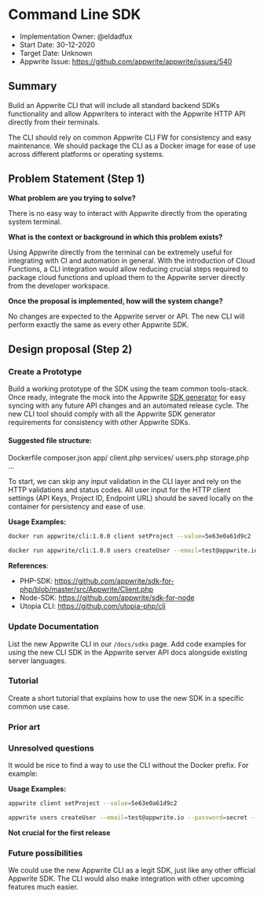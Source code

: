 # Command Line SDK <!-- What do you want to call your `awesome_feature`? -->

- Implementation Owner: @eldadfux
- Start Date: 30-12-2020
- Target Date: Unknown
- Appwrite Issue:
  https://github.com/appwrite/appwrite/issues/540

## Summary

[summary]: #summary

<!-- Brief explanation of the proposed contribution. Write your answer below. -->

Build an Appwrite CLI that will include all standard backend SDKs functionality and allow Appwriters to interact with the Appwrite HTTP API directly from their terminals.

The CLI should rely on common Appwrite CLI FW for consistency and easy maintenance. We should package the CLI as a Docker image for ease of use across different platforms or operating systems.

## Problem Statement (Step 1)

[problem-statement]: #problem-statement

**What problem are you trying to solve?**

<!-- Write your answer below. -->

There is no easy way to interact with Appwrite directly from the operating system terminal.

**What is the context or background in which this problem exists?**

<!-- Write your answer below. -->

Using Appwrite directly from the terminal can be extremely useful for integrating with CI and automation in general. With the introduction of Cloud Functions, a CLI integration would allow reducing crucial steps required to package cloud functions and upload them to the Appwrite server directly from the developer workspace.

**Once the proposal is implemented, how will the system change?**

<!-- Write your answer below. -->

No changes are expected to the Appwrite server or API. The new CLI will perform exactly the same as every other Appwrite SDK.

<!-- Please avoid discussing your proposed solution. -->

## Design proposal (Step 2)

[design-proposal]: #design-proposal

### Create a Prototype

Build a working prototype of the SDK using the team common tools-stack. Once ready, integrate the mock into the Appwrite [SDK generator](https://github.com/appwrite/sdk-generator) for easy syncing with any future API changes and an automated release cycle. The new CLI tool should comply with all the Appwrite SDK generator requirements for consistency with other Appwrite SDKs.

#### Suggested file structure:

Dockerfile
composer.json
app/
  client.php
  services/
    users.php
    storage.php
    ...

To start, we can skip any input validation in the CLI layer and rely on the HTTP validations and status codes. All user input for the HTTP client settings (API Keys, Project ID, Endpoint URL) should be saved locally on the container for persistency and ease of use.

**Usage Examples:**
```bash
docker run appwrite/cli:1.0.0 client setProject --value=5e63e0a61d9c2
```

```bash
docker run appwrite/cli:1.0.0 users createUser --email=test@appwrite.io --password=secret --name=Demo User
```

**References**:
- PHP-SDK: https://github.com/appwrite/sdk-for-php/blob/master/src/Appwrite/Client.php
- Node-SDK: https://github.com/appwrite/sdk-for-node
- Utopia CLI: https://github.com/utopia-php/cli

### Update Documentation

List the new Appwrite CLI in our `/docs/sdks` page. Add code examples for using the new CLI SDK in the Appwrite server API docs alongside existing server languages. 

### Tutorial

Create a short tutorial that explains how to use the new SDK in a specific common use case.

<!--
This is the technical portion of the RFC. Explain the design in sufficient detail, keeping in mind the following:

- Its interaction with other parts of the system is clear
- It is reasonably clear how the contribution would be implemented
- Dependencies on libraries, tools, projects, or work that isn't yet complete
- New API routes that need to be created or modifications to the existing routes (if needed)
- Any breaking changes and ways in which we can ensure backward compatibility.
- Use Cases
- Goals
- Deliverables
- Changes to documentation
- Ways to scale the solution

Ensure that you include examples, code-snippets, etc. to allow the community to understand the proposed solution. **It would be best if the examples use naming conventions that you intend to use during the actual implementation so that changes can be suggested early on during the development.**

Write your answer below.

-->

### Prior art

[prior-art]: #prior-art

<!--

Discuss prior art, both the good and the bad, in relation to this proposal. A
few examples of what this can include are:

- Does this functionality exist in other software, and what experience has their
  community had?
- For other teams: What lessons can we learn from what other communities have
  done here?
- Papers: Are there any published papers or great posts that discuss this? If
  you have some relevant papers to refer to, this can serve as a more detailed
  theoretical background.

This section is intended to encourage you as an author to think about the
lessons from other software, provide readers of your RFC with a fuller picture.
If there is no prior art, that is fine - your ideas are interesting to us
whether they are brand new or if it is an adaptation from other software.

Write your answer below.
-->

### Unresolved questions

[unresolved-questions]: #unresolved-questions

<!-- What parts of the design do you expect to resolve through the RFC process before this gets merged? -->

<!-- Write your answer below. -->

It would be nice to find a way to use the CLI without the Docker prefix. For example: 

**Usage Examples:**
```bash
appwrite client setProject --value=5e63e0a61d9c2
```

```bash
appwrite users createUser --email=test@appwrite.io --password=secret --name=Demo User
```

**Not crucial for the first release**

### Future possibilities

[future-possibilities]: #future-possibilities

<!-- This is also a good place to "dump ideas", if they are out of scope for the RFC you are writing but otherwise related. -->

<!-- Write your answer below. -->

We could use the new Appwrite CLI as a legit SDK, just like any other official Appwrite SDK. The CLI would also make integration with other upcoming features much easier.
